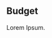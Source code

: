 <script>
import { base } from "$app/paths";
</script>

<section class="justify">

## Budget

Lorem Ipsum.

</section>

